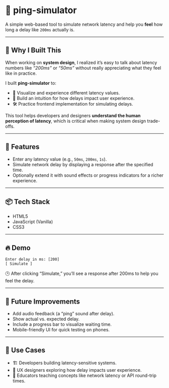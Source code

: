 # 📡 ping-simulator

A simple web-based tool to simulate network latency and help you **feel** how long a delay like `200ms` actually is.

---

## 📝 Why I Built This

When working on **system design**, I realized it’s easy to talk about latency numbers like *“200ms”* or *“50ms”* without really appreciating what they feel like in practice.

I built **ping-simulator** to:
- 👀 Visualize and experience different latency values.
- 🧠 Build an intuition for how delays impact user experience.
- 🛠 Practice frontend implementation for simulating delays.

This tool helps developers and designers **understand the human perception of latency**, which is critical when making system design trade-offs.

---

## 🚀 Features
- Enter any latency value (e.g., `50ms`, `200ms`, `1s`).
- Simulate network delay by displaying a response after the specified time.
- Optionally extend it with sound effects or progress indicators for a richer experience.

---

## 📦 Tech Stack
- HTML5
- JavaScript (Vanilla)
- CSS3

---

## 🔥 Demo
```
Enter delay in ms: [200]
[ Simulate ]
```
🕒 After clicking “Simulate,” you’ll see a response after 200ms to help you feel the delay.

---

## 🤔 Future Improvements
- Add audio feedback (a “ping” sound after delay).  
- Show actual vs. expected delay.  
- Include a progress bar to visualize waiting time.  
- Mobile-friendly UI for quick testing on phones.

---

## 📌 Use Cases
- 🏗 Developers building latency-sensitive systems.  
- 🧪 UX designers exploring how delay impacts user experience.  
- 📝 Educators teaching concepts like network latency or API round-trip times.
